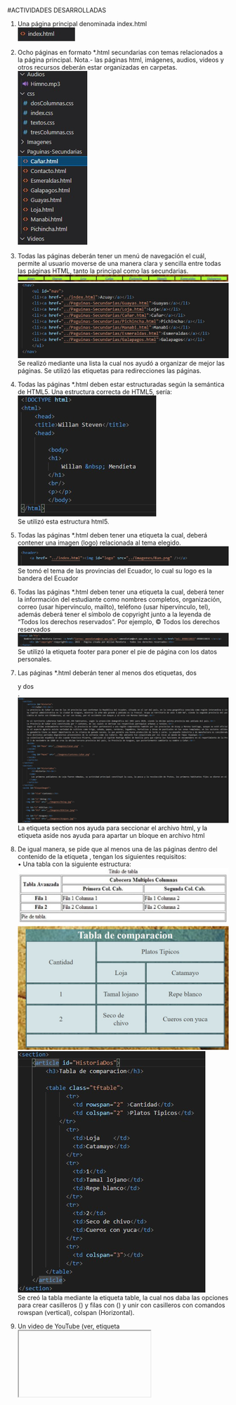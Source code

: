 
#ACTIVIDADES DESARROLLADAS
1. Una página principal denominada index.html <br/>
 ![img1](/imagen/i1.jpg)<br/>
2. Ocho páginas en formato *.html secundarias con temas relacionados a la página principal. Nota.- las páginas html, imágenes, audios, videos y otros recursos deberán estar organizadas en carpetas.<br/>
 ![img2](/imagen/i2.jpg)<br/>
3. Todas las páginas deberán tener un menú de navegación el cuál, permite al usuario moverse de una manera clara y sencilla entre todas las páginas HTML, tanto la principal como las secundarias.<br/>
 ![img3](/imagen/i3.jpg)<br/>
 ![img4](/imagen/i4.jpg)<br/>
 Se realizó mediante una lista la cual nos ayudó a organizar de mejor las páginas. Se utilizó las etiquetas <a> para redirecciones las páginas.<br/>
4. Todas las páginas *.html deben estar estructuradas según la semántica de HTML5. Una estructura correcta de HTML5, sería:<br/>
 ![img5](/imagen/i5.jpg)<br/>
Se utilizó esta estructura html5.<br/>
5. Todas las páginas *.html deben tener una etiqueta la cual, deberá contener una imagen (logo) relacionada al tema elegido.<br/>
 ![img6](/imagen/i6.jpg)<br/>
Se tomó el tema de las provincias del Ecuador, lo cual su logo es la bandera del Ecuador<br/>
6. Todas las páginas *.html deben tener una etiqueta la cual, deberá tener la información del estudiante como nombres completos, organización, correo (usar hipervínculo, mailto), teléfono (usar hipervínculo, tel), además deberá tener el símbolo de copyright junto a la leyenda de “Todos los derechos reservados”. Por ejemplo, © Todos los derechos reservados<br/>
 ![img7](/imagen/i7.jpg)<br/>
Se utilizó la etiqueta footer para poner el pie de página con los datos personales.<br/>
7. Las páginas *.html deberán tener al menos dos etiquetas, dos <section> y dos <aside>.<br/>
 ![img8](/imagen/i8.jpg)<br/>
La etiqueta section nos ayuda para seccionar el archivo html, y la etiqueta aside nos ayuda para apartar un bloque en archivo html<br/>
8. De igual manera, se pide que al menos una de las páginas dentro del contenido de la etiqueta , tengan los siguientes requisitos: <br/>
• Una tabla con la siguiente estructura:<br/>
 ![img9](/imagen/i9.jpg)<br/>
 ![img10](/imagen/i10.jpg)<br/>
 ![img11](/imagen/i11.jpg)<br/>
Se creó la tabla mediante la etiqueta table, la cual nos daba las opciones para crear casilleros (<td>) y filas con (<tr>) y unir con casilleros con comandos rowspan (vertical), colspan (Horizontal).<br/>


9. Un video de YouTube (ver, etiqueta <iframe>).<br/>
![img12](/imagen/i12.jpg)<br/>
![img13](/imagen/i13.jpg)<br/>
 
La etiqueta <iframe> nos ayuda a vincular un video de otra plataforma (YouTube) a nuestra página personal.<br/>
10. Un video con la etiqueta <video>.<br/>
 ![img14](/imagen/i14.jpg)<br/>
 ![img15](/imagen/i15.jpg)
La etiqueta <video> nos ayuda a vincular un video de nuestro equipo a la página personal<br/>
11. Un audio con la etiqueta <audio>.<br/>
 ![img16](/imagen/i16.jpg)<br/>
 ![img17](/imagen/i17.jpg)
La etiqueta <audio> nos ayuda a vincular un audio de nuestro equipo a la página personal<br/>
12. Manejar listas ordenadas o desordenadas con al menos cinco ítems.<br/>
 ![img18](/imagen/i18.jpg)<br/>
 ![img19](/imagen/i19.jpg)
Se utilizó la etiqueta <ol> para crear una lista ordenada, y la etiqueta <li> para ingresar valores a la lista.<br/>
13. Tener al menos cinco etiquetas de texto que se encuentran en la figura 1- 16 del texto guía de la asignatura.<br/>
  ![img20](/imagen/i20.jpg)<br/>
 ![img21](/imagen/i21.jpg)<br/>
 ![img22](/imagen/i22.jpg)<br/>
 ![img23](/imagen/i23.jpg)<br/>
 ![img24](/imagen/i24.jpg)<br/>
Se utilizó varias etiquetas que se encontró en el libro como: samp,p,b,abbr,p, entre otros<br/>
14. Asimismo, se pide que todos los artículos tengan al menos una imagen cada uno. Nota.- se pide que todas las imágenes están almacenadas en una carpeta llamada “images”. Por lo tanto, se debe trabajar con rutas relativas.<br/>
 ![img25](/imagen/i25.jpg)<br/>
Como se aprecia en la imagen se tiene en los artículos una o dos imágenes y para vincular se utiliza rutas alternativas.<br/>
15. Finalmente, se pide que una de las páginas tenga al menos cuatro secciones () con tres artículos () cada sección. Luego, cada sección debe tener un encabezado (), en donde, se ubicaran enlaces que permitan navegar entre los artículos usando id’s (ver, página 63 del texto guía).<br/>
 ![img26](/imagen/i26.jpg)<br/>
 ![img27](/imagen/i27.jpg)<br/>
 ![img28](/imagen/i28.jpg)<br/>
 ![img29](/imagen/i29.jpg)<br/>
 ![img30](/imagen/i30.jpg)<br/>

Se realizó la codificación correspondiente para este anunciado teniendo 4 secciones con 3 artículos y teniendo un id para su correspondiente navegación.<br/>
16. Diseño CSS Se pide utilizar estilos CSS con la finalidad de obtener varios diseños como los que se muestran en las siguientes imágenes.<br/>
  ![img31](/imagen/i31.jpg)<br/>
 
Se realizó la práctica tomando en cuenta el ejemplo del informe.<br/>
17. Se pide utilizar, en al menos una página HTML, un diseño a dos columnas con cabecera y pie de página, como el que se muestra en la Figura 2. Así, como también se recomienda utilizar, en al menos una página HTML, un diseño a tres columnas con cabecera y pie de página como se muestra en la Figura 3. En ambos casos se pide tomar como base la página home.<br/>
 ![img32](/imagen/i32.jpg)<br/>
 ![img33](/imagen/i33.jpg)<br/>
Diseño de dos columnas<br/>
 ![img34](/imagen/i34.jpg)<br/>
 ![img35](/imagen/i35.jpg)<br/>

Diseño de tres columnas<br/>
 ![img36](/imagen/i36.jpg)<br/>
 ![img37](/imagen/i37.jpg)<br/>
 
18. De igual manera, se pide que se organice en al menos cuatro archivos CSS los estilos para las diferentes páginas html, estos archivos estarán almacenados en una carpeta llamada css. Un archivo será para el diseño a dos columnas, otro archivo para el diseño a tres columnas, otro archivo para el diseño de la página home. Por último, un archivo para la reglas CSS relacionas a textos, colores, tablas, secciones, artículos, imágenes, etc.<br/>
  ![img38](/imagen/i38.jpg)<br/>
Se realizó la práctica de acuerdo al anunciado<br/>
19. También, se pide que se utilice selectores por etiquetas, selectores descendentes, selectores por clase y selectores por id.<br/>
  ![img39](/imagen/i39.jpg)<br/>
20. Luego, se pide que se personalicen estilos referente a texto tanto en color, tamaño, fuente, decoraciones, etc. Ver más, https://fonts.google.com/<br/>
  ![img40](/imagen/i40.jpg)<br/>
Se escogió el estilo de letra OriginalSurfer<br/>
21. De igual manera, se pide crear una nueva página HTML, en donde, se muestre un formulario de contacto o crear cuenta que tenga campos como: nombre, mensaje y botón para enviar. Como se muestra en la Figura 4.<br/>
  ![img41](/imagen/i41.jpg)<br/>
22. Crear un repositorio en GitHub con el nombre “Practica01 – Mi Primer Sitio Web”	<br/>
WillanMendieta/Practica01-Mi-Primer-Sitio-Web<br/>
23. Realizar un commit y push por cada requerimiento de los puntos antes descritos.<br/>
   ![img42](/imagen/i42.jpg)<br/>
Url: https://github.com/WillanMendieta/Practica01-Mi-Primer-Sitio-Web.git<br/>
RESULTADO(S) OBTENIDO(S):<br/>
Re realizo comprender de mejor manera lo propuesto en clase, lo cual ahora ya se tiene el conocimiento para realizar una página html.<br/>
CONCLUSIONES:<br/>
En conclusión aprendimos a utilizar una gran cantidad de herramientas para el desarrollo de futuras páginas web.<br/>
RECOMENDACIONES: Se recomienda saber que funcionalidad tiene cada etiqueta.<br/>

Nombre de estudiante: Willan Steven Mendieta Molina<br/>


Firma de estudiante:  <br/>
  ![img43](/imagen/i43.jpg)
